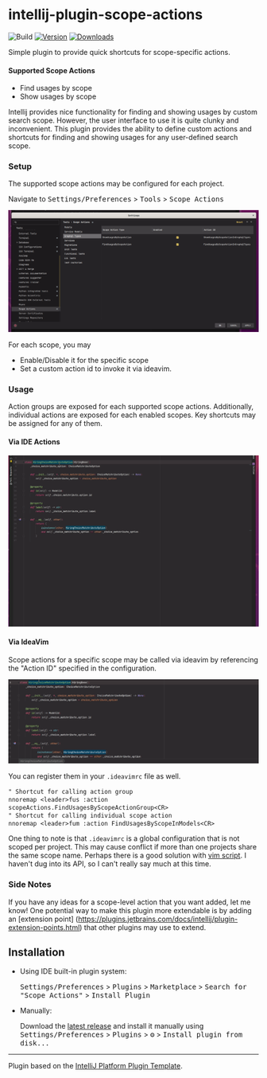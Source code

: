 # intellij-plugin-scope-actions

![Build](https://github.com/mukatalab/intellij-plugin-scope-actions/workflows/Build/badge.svg)
[![Version](https://img.shields.io/jetbrains/plugin/v/PLUGIN_ID.svg)](https://plugins.jetbrains.com/plugin/PLUGIN_ID)
[![Downloads](https://img.shields.io/jetbrains/plugin/d/PLUGIN_ID.svg)](https://plugins.jetbrains.com/plugin/PLUGIN_ID)

<!-- Plugin description -->
Simple plugin to provide quick shortcuts for scope-specific actions.

#### Supported Scope Actions

- Find usages by scope
- Show usages by scope

Intellij provides nice functionality for finding and showing usages by custom search scope. However, the user interface
to use it is quite clunky and inconvenient. This plugin provides the ability to define custom actions and shortcuts for
finding and showing usages for any user-defined search scope.

### Setup

The supported scope actions may be configured for each project.

Navigate to <kbd>Settings/Preferences</kbd>  > <kbd>Tools</kbd>  > <kbd>Scope Actions</kbd>

![Config Example](assets/configuration_example.png)

For each scope, you may

- Enable/Disable it for the specific scope
- Set a custom action id to invoke it via ideavim.

### Usage

Action groups are exposed for each supported scope actions. Additionally, individual actions are exposed for each
enabled scopes. Key shortcuts may be assigned for any of them.

#### Via IDE Actions

![IDE Usage](assets/ide_usage_example.gif)

#### Via IdeaVim

Scope actions for a specific scope may be called via ideavim by referencing the "Action ID" specified in the
configuration.

![Ideavim Usage](assets/vim_actions_example.gif)

You can register them in your `.ideavimrc` file as well.

```text
" Shortcut for calling action group
nnoremap <leader>fus :action scopeActions.FindUsagesByScopeActionGroup<CR>
" Shortcut for calling individual scope action
nnoremap <leader>fum :action FindUsagesByScopeInModels<CR>
```

One thing to note is that `.ideavimrc` is a global configuration that is not scoped per project. This may cause conflict
if more than one projects share the same scope name. Perhaps there is a good solution
with [vim script](https://github.com/JetBrains/ideavim#vim-script). I haven't dug into its API, so I can't really say
much at this time.

### Side Notes

If you have any ideas for a scope-level action that you want added, let me know! One potential way to make this plugin
more extendable is by adding
an [extension point] (https://plugins.jetbrains.com/docs/intellij/plugin-extension-points.html) that other plugins may
use to extend.






<!-- Plugin description end -->

## Installation

- Using IDE built-in plugin system:

  <kbd>Settings/Preferences</kbd> > <kbd>Plugins</kbd> > <kbd>Marketplace</kbd> > <kbd>Search for "Scope
  Actions"</kbd> >
  <kbd>Install Plugin</kbd>

- Manually:

  Download the [latest release](https://github.com/mukatalab/intellij-plugin-scope-actions/releases/latest) and install
  it manually using
  <kbd>Settings/Preferences</kbd> > <kbd>Plugins</kbd> > <kbd>⚙️</kbd> > <kbd>Install plugin from disk...</kbd>

---
Plugin based on the [IntelliJ Platform Plugin Template][template].

[template]: https://github.com/JetBrains/intellij-platform-plugin-template
